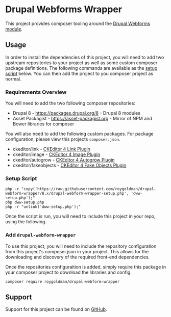 # Drupal Webforms Wrapper

This project provides composer tooling around the [Drupal Webforms
module](https://www.drupal.org/project/webforms).

## Usage

In order to install the dependencies of this project, you will need to add two
upstream repositories to your project as well as some custom composer package
definitions. The following commands are available as the [setup script](#setup-script)
below. You can then add the project to you composer project as normal.

### Requirements Overview

You will need to add the two following composer repositories:

- Drupal 8 - https://packages.drupal.org/8 - Drupal 8 modules
- Asset Packagist - https://asset-packagist.org - Mirror of NPM and Bower libraries
  for composer
  
You will also need to add the following custom packages. For package configuration,
please view this projects `composer.json`.

-  ckeditor/link - [CKEditor 4 Link Plugin](https://ckeditor.com/cke4/addon/link)
-  ckeditor/image - [CKEditor 4 Image Plugin](https://ckeditor.com/cke4/addon/image)
-  ckeditor/autogrow - [CKEditor 4 Autogrow Plugin](https://ckeditor.com/cke4/addon/autogrow)
-  ckeditor/fakeobjects - [CKEditor 4 Fake Objects Plugin](https://ckeditor.com/cke4/addon/fakeobjects)

### Setup Script

```
php -r "copy('https://raw.githubusercontent.com/roygoldman/drupal-webform-wrapper/8.x/drupal-webform-wrapper-setup.php', 'dww-setup.php');"
php dww-setup.php
php -r "unlink('dww-setup.php');"
```

Once the script is run, you will need to include this project in your repo,
using the following.

### Add `drupal-webform-wrapper`

To use this project, you will need to include the repository configuration from
this project's composer.json in your project. This allows for the downloading
and discovery of the required front-end dependencies.

Once the repositories configuraition is added, simply require this package in
your composer project to download the libraries and config.

```
composer require roygoldman/drupal-webform-wrapper
```

## Support

Support for this project can be found on [GitHub](https://github.com/roygoldman/drupal-webform-wrapper).
